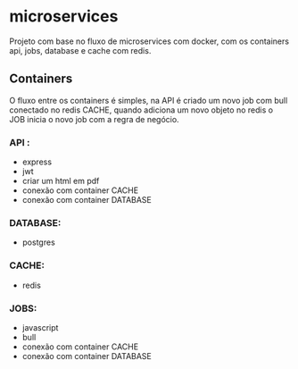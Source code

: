 # microservices
Projeto com base no fluxo de microservices com docker, com os containers api, jobs, database e cache com redis.


## Containers

O fluxo entre os containers é simples, na API é criado um novo job com bull conectado no redis CACHE, quando adiciona um novo objeto no redis o JOB inicia o novo job com a regra de negócio.

### API :

* express
* jwt
* criar um html em pdf
* conexão com container CACHE
* conexão com container DATABASE


### DATABASE:
* postgres


### CACHE:
   * redis

### JOBS:
* javascript
* bull
* conexão com container CACHE
* conexão com container DATABASE
